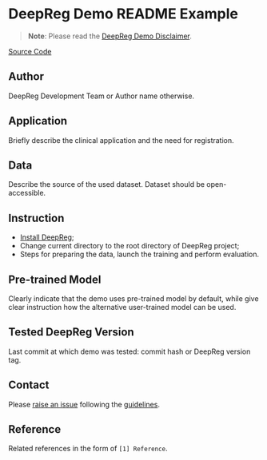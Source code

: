# DeepReg Demo README Example

> **Note**: Please read the
> [DeepReg Demo Disclaimer](introduction.html#demo-disclaimer).

[Source Code](https://github.com/DeepRegNet/DeepReg/tree/master/demos/)

## Author

DeepReg Development Team or Author name otherwise.

## Application

Briefly describe the clinical application and the need for registration.

## Data

Describe the source of the used dataset. Dataset should be open-accessible.

## Instruction

- [Install DeepReg](../getting_started/install.html);
- Change current directory to the root directory of DeepReg project;
- Steps for preparing the data, launch the training and perform evaluation.

## Pre-trained Model

Clearly indicate that the demo uses pre-trained model by default, while give clear
instruction how the alternative user-trained model can be used.

## Tested DeepReg Version

Last commit at which demo was tested: commit hash or DeepReg version tag.

## Contact

Please [raise an issue](https://github.com/DeepRegNet/DeepReg/issues/new) following the
[guidelines](../contributing/issue.html).

## Reference

Related references in the form of `[1] Reference`.
